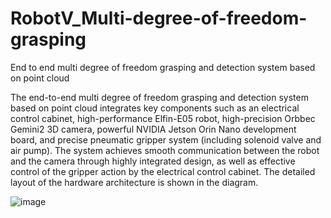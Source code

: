 # RobotV_Multi-degree-of-freedom-grasping
End to end multi degree of freedom grasping and detection system based on point cloud

The end-to-end multi degree of freedom grasping and detection system based on point cloud integrates key components such as an electrical control cabinet, high-performance Elfin-E05 robot, high-precision Orbbec Gemini2 3D camera, powerful NVIDIA Jetson Orin Nano development board, and precise pneumatic gripper system (including solenoid valve and air pump). The system achieves smooth communication between the robot and the camera through highly integrated design, as well as effective control of the gripper action by the electrical control cabinet. The detailed layout of the hardware architecture is shown in the diagram.

![image](https://github.com/user-attachments/assets/1c4c68b6-32a5-4b4e-a63f-caa38192d2d4)

